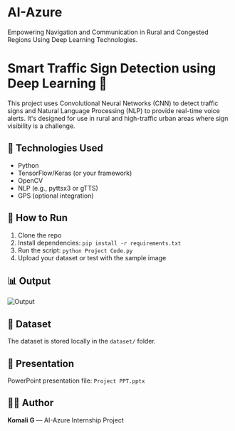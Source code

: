 # AI-Azure
Empowering Navigation and Communication in Rural and Congested Regions Using Deep Learning Technologies.
# Smart Traffic Sign Detection using Deep Learning 🚦

This project uses Convolutional Neural Networks (CNN) to detect traffic signs and Natural Language Processing (NLP) to provide real-time voice alerts. It's designed for use in rural and high-traffic urban areas where sign visibility is a challenge.

## 🔧 Technologies Used
- Python
- TensorFlow/Keras (or your framework)
- OpenCV
- NLP (e.g., pyttsx3 or gTTS)
- GPS (optional integration)

## 🚀 How to Run
1. Clone the repo
2. Install dependencies: `pip install -r requirements.txt`
3. Run the script: `python Project Code.py`
4. Upload your dataset or test with the sample image

## 📊 Output
![Output](https://github.com/user-attachments/assets/5e0f5504-b57d-4bba-a8cf-b286e82525de)



## 📁 Dataset
The dataset is stored locally in the `dataset/` folder.

## 📎 Presentation
PowerPoint presentation file: `Project PPT.pptx`

## 👩‍💻 Author
**Komali G** — AI-Azure Internship Project
